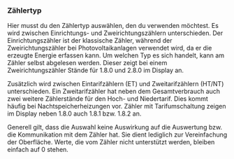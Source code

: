 ﻿### Zählertyp

Hier musst du den Zählertyp auswählen, den du verwenden möchtest. Es wird zwischen Einrichtungs- und Zweirichtungszählern unterschieden. Der Einrichtungszähler ist der klassische Zähler, während der Zweirichtungszähler bei Photovoltaikanlagen verwendet wird, da er die erzeugte Energie erfassen kann. Um welchen Typ es sich handelt, kann am Zähler selbst abgelesen werden. Dieser zeigt bei einem Zweirichtungszähler Stände für 1.8.0 und 2.8.0 im Display an.

Zusätzlich wird zwischen Eintarifzählern (ET) und Zweitarifzählern (HT/NT) unterschieden. Ein Zweitarifzähler hat neben dem Gesamtverbrauch auch zwei weitere Zählerstände für den Hoch- und Niedertarif. Dies kommt häufig bei Nachtspeicherheizungen vor. Zähler mit Tarifumschaltung zeigen im Display neben 1.8.0 auch 1.8.1 bzw. 1.8.2 an.

Generell gilt, dass die Auswahl keine Auswirkung auf die Auswertung bzw. die Kommunikation mit dem Zähler hat. Sie dient lediglich zur Vereinfachung der Oberfläche. Werte, die vom Zähler nicht unterstützt werden, bleiben einfach auf 0 stehen.


